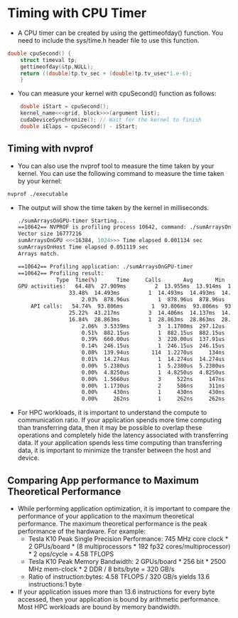 # Timing with CPU Timer

- A CPU timer can be created by using the gettimeofday() function. You need to include the sys/time.h header file to use this function.
```c
double cpuSecond() {
    struct timeval tp;
    gettimeofday(&tp,NULL);
    return ((double)tp.tv_sec + (double)tp.tv_usec*1.e-6);
    }
```
- You can measure your kernel with cpuSecond() function as follows:
```c
    double iStart = cpuSecond();
    kernel_name<<<grid, block>>>(argument list);
    cudaDeviceSynchronize(); // Wait for the kernel to finish
    double iElaps = cpuSecond() - iStart;
```

## Timing with nvprof
- You can also use the nvprof tool to measure the time taken by your kernel. You can use the following command to measure the time taken by your kernel:
```bash
nvprof ./executable
```
- The output will show the time taken by the kernel in milliseconds.
    ```bash
    ./sumArraysOnGPU-timer Starting...
    ==10642== NVPROF is profiling process 10642, command: ./sumArraysOnGPU-timer
    Vector size 16777216
    sumArraysOnGPU <<<16384, 1024>>> Time elapsed 0.001134 sec
    sumArraysOnHost Time elapsed 0.051119 sec
    Arrays match.

    ==10642== Profiling application: ./sumArraysOnGPU-timer
    ==10642== Profiling result:
                Type  Time(%)      Time     Calls       Avg       Min       Max  Name
    GPU activities:   64.48%  27.909ms         2  13.955ms  13.914ms  13.995ms  [CUDA memcpy HtoD]
                    33.48%  14.493ms         1  14.493ms  14.493ms  14.493ms  [CUDA memcpy DtoH]
                        2.03%  878.96us         1  878.96us  878.96us  878.96us  sumArraysOnGPU(float*, float*, float*, int)
        API calls:   54.74%  93.806ms         1  93.806ms  93.806ms  93.806ms  cudaSetDevice
                    25.22%  43.217ms         3  14.406ms  14.137ms  14.874ms  cudaMemcpy
                    16.84%  28.863ms         1  28.863ms  28.863ms  28.863ms  cudaDeviceReset
                        2.06%  3.5339ms         3  1.1780ms  297.12us  2.1363ms  cudaFree
                        0.51%  882.15us         1  882.15us  882.15us  882.15us  cudaDeviceSynchronize
                        0.39%  660.00us         3  220.00us  137.91us  364.21us  cudaMalloc
                        0.14%  246.15us         1  246.15us  246.15us  246.15us  cudaLaunchKernel
                        0.08%  139.94us       114  1.2270us     134ns  55.764us  cuDeviceGetAttribute
                        0.01%  14.274us         1  14.274us  14.274us  14.274us  cuDeviceGetName
                        0.00%  5.2380us         1  5.2380us  5.2380us  5.2380us  cuDeviceGetPCIBusId
                        0.00%  4.8250us         1  4.8250us  4.8250us  4.8250us  cuDeviceTotalMem
                        0.00%  1.5660us         3     522ns     147ns  1.0240us  cuDeviceGetCount
                        0.00%  1.1730us         2     586ns     311ns     862ns  cuDeviceGet
                        0.00%     430ns         1     430ns     430ns     430ns  cuModuleGetLoadingMode
                        0.00%     262ns         1     262ns     262ns     262ns  cuDeviceGetUuid
    ```

- For HPC workloads, it is important to understand the compute to communication ratio. If your application spends more time computing than transferring data, then it may be possible to overlap these operations and completely hide the latency associated with transferring
data. If your application spends less time computing than transferring data, it is important to minimize the transfer between the host and device. 

## Comparing App performance to Maximum Theoretical Performance
- While performing application optimization, it is important to compare the performance of your application to the maximum theoretical performance. The maximum theoretical performance is the peak performance of the hardware. For example:
    - Tesla K10 Peak Single Precision Performance: 745 MHz core clock * 2 GPUs/board * (8 multiprocessors * 192 fp32 cores/multiprocessor) * 2 ops/cycle = 4.58 TFLOPS
    - Tesla K10 Peak Memory Bandwidth: 2 GPUs/board * 256 bit * 2500 MHz mem-clock * 2 DDR / 8 bits/byte = 320 GB/s
    - Ratio of instruction:bytes: 4.58 TFLOPS / 320 GB/s yields 13.6 instructions:1 byte
- If your application issues more than 13.6 instructions for every byte accessed, then your application is bound by arithmetic performance. Most HPC workloads are bound by memory bandwidth.